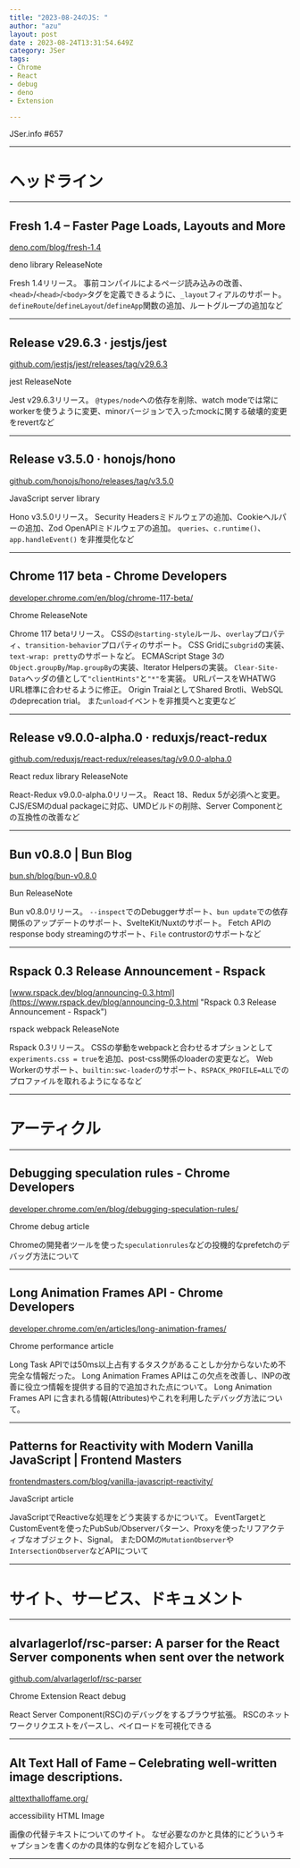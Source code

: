 ```yaml
---
title: "2023-08-24のJS: "
author: "azu"
layout: post
date : 2023-08-24T13:31:54.649Z
category: JSer
tags:
- Chrome
- React
- debug
- deno
- Extension

---
```


JSer.info #657

----

<h1 class="site-genre">ヘッドライン</h1>

----

## Fresh 1.4 – Faster Page Loads, Layouts and More
[deno.com/blog/fresh-1.4](https://deno.com/blog/fresh-1.4 "Fresh 1.4 – Faster Page Loads, Layouts and More")
<p class="jser-tags jser-tag-icon"><span class="jser-tag">deno</span> <span class="jser-tag">library</span> <span class="jser-tag">ReleaseNote</span></p>

Fresh 1.4リリース。
事前コンパイルによるページ読み込みの改善、`<head>`/`<head>`/`<body>`タグを定義できるように、`_layout`フィアルのサポート。
`defineRoute`/`defineLayout`/`defineApp`関数の追加、ルートグループの追加など


----

## Release v29.6.3 · jestjs/jest
[github.com/jestjs/jest/releases/tag/v29.6.3](https://github.com/jestjs/jest/releases/tag/v29.6.3 "Release v29.6.3 · jestjs/jest")
<p class="jser-tags jser-tag-icon"><span class="jser-tag">jest</span> <span class="jser-tag">ReleaseNote</span></p>

Jest v29.6.3リリース。
`@types/node`への依存を削除、watch modeでは常にworkerを使うように変更、minorバージョンで入ったmockに関する破壊的変更をrevertなど


----

## Release v3.5.0 · honojs/hono
[github.com/honojs/hono/releases/tag/v3.5.0](https://github.com/honojs/hono/releases/tag/v3.5.0 "Release v3.5.0 · honojs/hono")
<p class="jser-tags jser-tag-icon"><span class="jser-tag">JavaScript</span> <span class="jser-tag">server</span> <span class="jser-tag">library</span></p>

Hono v3.5.0リリース。
Security Headersミドルウェアの追加、Cookieヘルパーの追加、Zod OpenAPIミドルウェアの追加。
`queries`、`c.runtime()`、`app.handleEvent()` を非推奨化など


----

## Chrome 117 beta - Chrome Developers
[developer.chrome.com/en/blog/chrome-117-beta/](https://developer.chrome.com/en/blog/chrome-117-beta/ "Chrome 117 beta - Chrome Developers")
<p class="jser-tags jser-tag-icon"><span class="jser-tag">Chrome</span> <span class="jser-tag">ReleaseNote</span></p>

Chrome 117 betaリリース。
CSSの`@starting-style`ルール、`overlay`プロパティ、`transition-behavior`プロパティのサポート。
CSS Gridに`subgrid`の実装、`text-wrap: pretty`のサポートなど。
ECMAScript Stage 3の`Object.groupBy`/`Map.groupBy`の実装、Iterator Helpersの実装。
`Clear-Site-Data`ヘッダの値として`"clientHints"`と`"*"`を実装。
URLパースをWHATWG URL標準に合わせるように修正。
Origin TraialとしてShared Brotli、WebSQLのdeprecation trial。
また`unload`イベントを非推奨へと変更など


----

## Release v9.0.0-alpha.0 · reduxjs/react-redux
[github.com/reduxjs/react-redux/releases/tag/v9.0.0-alpha.0](https://github.com/reduxjs/react-redux/releases/tag/v9.0.0-alpha.0 "Release v9.0.0-alpha.0 · reduxjs/react-redux")
<p class="jser-tags jser-tag-icon"><span class="jser-tag">React</span> <span class="jser-tag">redux</span> <span class="jser-tag">library</span> <span class="jser-tag">ReleaseNote</span></p>

React-Redux v9.0.0-alpha.0リリース。
React 18、Redux 5が必須へと変更。
CJS/ESMのdual packageに対応、UMDビルドの削除、Server Componentとの互換性の改善など


----

## Bun v0.8.0 | Bun Blog
[bun.sh/blog/bun-v0.8.0](https://bun.sh/blog/bun-v0.8.0 "Bun v0.8.0 | Bun Blog")
<p class="jser-tags jser-tag-icon"><span class="jser-tag">Bun</span> <span class="jser-tag">ReleaseNote</span></p>

Bun v0.8.0リリース。
`--inspect`でのDebuggerサポート、`bun update`での依存関係のアップデートのサポート、SvelteKit/Nuxtのサポート。
Fetch APIのresponse body streamingのサポート、`File` contrustorのサポートなど


----

## Rspack 0.3 Release Announcement - Rspack
[www.rspack.dev/blog/announcing-0.3.html](https://www.rspack.dev/blog/announcing-0.3.html "Rspack 0.3 Release Announcement - Rspack")
<p class="jser-tags jser-tag-icon"><span class="jser-tag">rspack</span> <span class="jser-tag">webpack</span> <span class="jser-tag">ReleaseNote</span></p>

Rspack 0.3リリース。
CSSの挙動をwebpackと合わせるオプションとして`experiments.css = true`を追加、post-css関係のloaderの変更など。
Web Workerのサポート、`builtin:swc-loader`のサポート、`RSPACK_PROFILE=ALL`でのプロファイルを取れるようになるなど


----
<h1 class="site-genre">アーティクル</h1>

----

## Debugging speculation rules - Chrome Developers
[developer.chrome.com/en/blog/debugging-speculation-rules/](https://developer.chrome.com/en/blog/debugging-speculation-rules/ "Debugging speculation rules - Chrome Developers")
<p class="jser-tags jser-tag-icon"><span class="jser-tag">Chrome</span> <span class="jser-tag">debug</span> <span class="jser-tag">article</span></p>

Chromeの開発者ツールを使った`speculationrules`などの投機的なprefetchのデバッグ方法について


----

## Long Animation Frames API - Chrome Developers
[developer.chrome.com/en/articles/long-animation-frames/](https://developer.chrome.com/en/articles/long-animation-frames/ "Long Animation Frames API - Chrome Developers")
<p class="jser-tags jser-tag-icon"><span class="jser-tag">Chrome</span> <span class="jser-tag">performance</span> <span class="jser-tag">article</span></p>

Long Task APIでは50ms以上占有するタスクがあることしか分からないため不完全な情報だった。
Long Animation Frames APIはこの欠点を改善し、INPの改善に役立つ情報を提供する目的で追加された点について。
Long Animation Frames API に含まれる情報(Attributes)やこれを利用したデバッグ方法について。


----

## Patterns for Reactivity with Modern Vanilla JavaScript | Frontend Masters
[frontendmasters.com/blog/vanilla-javascript-reactivity/](https://frontendmasters.com/blog/vanilla-javascript-reactivity/ "Patterns for Reactivity with Modern Vanilla JavaScript | Frontend Masters")
<p class="jser-tags jser-tag-icon"><span class="jser-tag">JavaScript</span> <span class="jser-tag">article</span></p>

JavaScriptでReactiveな処理をどう実装するかについて。
EventTargetとCustomEventを使ったPubSub/Observerパターン、Proxyを使ったリフアクティブなオブジェクト、Signal。
またDOMの`MutationObserver`や`IntersectionObserver`などAPIについて


----
<h1 class="site-genre">サイト、サービス、ドキュメント</h1>

----

## alvarlagerlof/rsc-parser: A parser for the React Server components when sent over the network
[github.com/alvarlagerlof/rsc-parser](https://github.com/alvarlagerlof/rsc-parser "alvarlagerlof/rsc-parser: A parser for the React Server components when sent over the network")
<p class="jser-tags jser-tag-icon"><span class="jser-tag">Chrome</span> <span class="jser-tag">Extension</span> <span class="jser-tag">React</span> <span class="jser-tag">debug</span></p>

React Server Component(RSC)のデバッグをするブラウザ拡張。
RSCのネットワークリクエストをパースし、ペイロードを可視化できる


----

## Alt Text Hall of Fame – Celebrating well-written image descriptions.
[alttexthalloffame.org/](https://alttexthalloffame.org/ "Alt Text Hall of Fame – Celebrating well-written image descriptions.")
<p class="jser-tags jser-tag-icon"><span class="jser-tag">accessibility</span> <span class="jser-tag">HTML</span> <span class="jser-tag">Image</span></p>

画像の代替テキストについてのサイト。
なぜ必要なのかと具体的にどういうキャプションを書くのかの具体的な例などを紹介している


----
